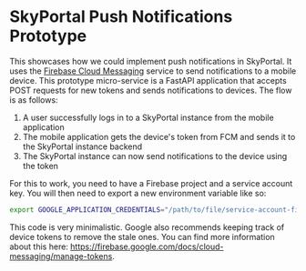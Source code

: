 # SkyPortal Push Notifications Prototype

This showcases how we could implement push notifications in SkyPortal. It uses the [Firebase Cloud Messaging](https://firebase.google.com/docs/cloud-messaging) service to send notifications to a mobile device. This prototype micro-service is a FastAPI application that accepts POST requests for new tokens and sends notifications to devices. The flow is as follows:

1. A user successfully logs in to a SkyPortal instance from the mobile application
2. The mobile application gets the device's token from FCM and sends it to the SkyPortal instance backend
3. The SkyPortal instance can now send notifications to the device using the token

For this to work, you need to have a Firebase project and a service account key. You will then need to export a new environment variable like so:

```bash
export GOOGLE_APPLICATION_CREDENTIALS="/path/to/file/service-account-file.json"
```

This code is very minimalistic. Google also recommends keeping track of device tokens to remove the stale ones. You can find more information about this here: https://firebase.google.com/docs/cloud-messaging/manage-tokens.
